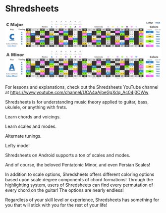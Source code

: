 # Shredsheets

![alt text](https://github.com/Adam-Carstensen/Shredsheets/blob/master/versions/Shredsheets%20v2.2.1.png "Shredsheets Excel v2.2.1")

For lessons and explanations, check out the Shredsheets YouTube channel at https://www.youtube.com/channel/UCA4aAjbeGgXdq_Ac04j0OWw

Shredsheets is for understanding music theory applied to guitar, bass, ukulele, or anything with frets.  

Learn chords and voicings.

Learn scales and modes.

Alternate tunings.

Lefty mode!

Shredsheets on Android supports a ton of scales and modes.

And of course, the beloved Pentatonic Minor, and even Persian Scales!

In addition to scale options, Shredsheets offers different coloring options based upon scale degree components of chord formations!  Through the highlighting system, users of Shredsheets can find every permutation of every chord on the guitar!  The options are nearly endless!

Regardless of your skill level or experience, Shredsheets has something for you that will stick with you for the rest of your life!
